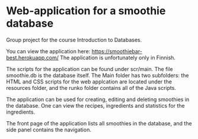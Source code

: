 # Web-application for a smoothie database

Group project for the course Introduction to Databases.

You can view the application here: https://smoothiebar-best.herokuapp.com/
The application is unfortunately only in Finnish.

The scripts for the application can be found under scr/main. The file smoothie.db is the database itself.
The Main folder has two subfolders: the HTML and CSS scripts for the web applcation are located under the resources folder, and the runko folder contains all of the Java scripts.

The application can be used for creating, editing and deleting smoothies in the database. One can view the recipes, ingredients and statistics for the ingredients. 

The front page of the application lists all smoothies in the database, and the side panel contains the navigation.
